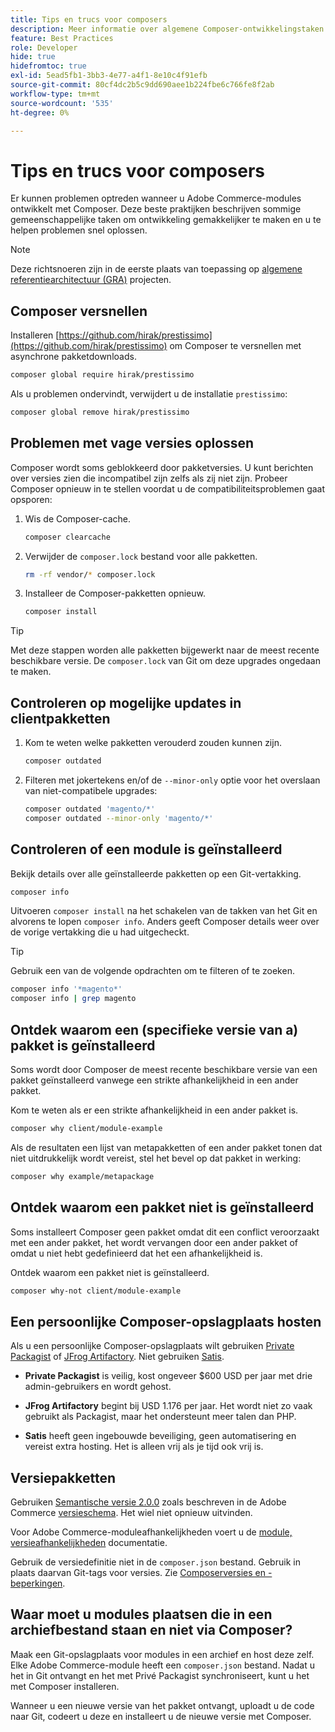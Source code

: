 ```yaml
---
title: Tips en trucs voor composers
description: Meer informatie over algemene Composer-ontwikkelingstaken en richtlijnen voor het snel oplossen van problemen.
feature: Best Practices
role: Developer
hide: true
hidefromtoc: true
exl-id: 5ead5fb1-3bb3-4e77-a4f1-8e10c4f91efb
source-git-commit: 80cf4dc2b5c9dd690aee1b224fbe6c766fe8f2ab
workflow-type: tm+mt
source-wordcount: '535'
ht-degree: 0%

---
```


# Tips en trucs voor composers

Er kunnen problemen optreden wanneer u Adobe Commerce-modules ontwikkelt met Composer. Deze beste praktijken beschrijven sommige gemeenschappelijke taken om ontwikkeling gemakkelijker te maken en u te helpen problemen snel oplossen.

>[!NOTE]
>
>Deze richtsnoeren zijn in de eerste plaats van toepassing op [algemene referentiearchitectuur (GRA)](../overview.md) projecten.

## Composer versnellen

Installeren [https://github.com/hirak/prestissimo](https://github.com/hirak/prestissimo) om Composer te versnellen met asynchrone pakketdownloads.

```bash
composer global require hirak/prestissimo
```

Als u problemen ondervindt, verwijdert u de installatie `prestissimo`:

```bash
composer global remove hirak/prestissimo
```

## Problemen met vage versies oplossen

Composer wordt soms geblokkeerd door pakketversies. U kunt berichten over versies zien die incompatibel zijn zelfs als zij niet zijn. Probeer Composer opnieuw in te stellen voordat u de compatibiliteitsproblemen gaat opsporen:

1. Wis de Composer-cache.

   ```bash
   composer clearcache
   ```

1. Verwijder de `composer.lock` bestand voor alle pakketten.

   ```bash
   rm -rf vendor/* composer.lock
   ```

1. Installeer de Composer-pakketten opnieuw.

   ```bash
   composer install
   ```

>[!TIP]
>
>Met deze stappen worden alle pakketten bijgewerkt naar de meest recente beschikbare versie. De `composer.lock` van Git om deze upgrades ongedaan te maken.

## Controleren op mogelijke updates in clientpakketten

1. Kom te weten welke pakketten verouderd zouden kunnen zijn.

   ```bash
   composer outdated
   ```

1. Filteren met jokertekens en/of de `--minor-only` optie voor het overslaan van niet-compatibele upgrades:

   ```bash
   composer outdated 'magento/*'
   composer outdated --minor-only 'magento/*'
   ```

## Controleren of een module is geïnstalleerd

Bekijk details over alle geïnstalleerde pakketten op een Git-vertakking.

```bash
composer info
```

Uitvoeren `composer install` na het schakelen van de takken van het Git en alvorens te lopen `composer info`. Anders geeft Composer details weer over de vorige vertakking die u had uitgecheckt.

>[!TIP]
>
>Gebruik een van de volgende opdrachten om te filteren of te zoeken.
>
>```bash
>composer info '*magento*'
>composer info | grep magento
>```

## Ontdek waarom een (specifieke versie van a) pakket is geïnstalleerd

Soms wordt door Composer de meest recente beschikbare versie van een pakket geïnstalleerd vanwege een strikte afhankelijkheid in een ander pakket.

Kom te weten als er een strikte afhankelijkheid in een ander pakket is.

```bash
composer why client/module-example
```

Als de resultaten een lijst van metapakketten of een ander pakket tonen dat niet uitdrukkelijk wordt vereist, stel het bevel op dat pakket in werking:

```bash
composer why example/metapackage
```

## Ontdek waarom een pakket niet is geïnstalleerd

Soms installeert Composer geen pakket omdat dit een conflict veroorzaakt met een ander pakket, het wordt vervangen door een ander pakket of omdat u niet hebt gedefinieerd dat het een afhankelijkheid is.

Ontdek waarom een pakket niet is geïnstalleerd.

```bash
composer why-not client/module-example
```

## Een persoonlijke Composer-opslagplaats hosten

Als u een persoonlijke Composer-opslagplaats wilt gebruiken [Private Packagist](https://packagist.com/) of [JFrog Artifactory](https://jfrog.com/integration/php-composer-repository/). Niet gebruiken [Satis](https://github.com/composer/satis).

- **Private Packagist** is veilig, kost ongeveer $600 USD per jaar met drie admin-gebruikers en wordt gehost.

- **JFrog Artifactory** begint bij USD 1.176 per jaar. Het wordt niet zo vaak gebruikt als Packagist, maar het ondersteunt meer talen dan PHP.

- **Satis** heeft geen ingebouwde beveiliging, geen automatisering en vereist extra hosting. Het is alleen vrij als je tijd ook vrij is.

## Versiepakketten

Gebruiken [Semantische versie 2.0.0](https://semver.org/spec/v2.0.0.html) zoals beschreven in de Adobe Commerce [versieschema](https://developer.adobe.com/commerce/php/development/versioning/). Het wiel niet opnieuw uitvinden.

Voor Adobe Commerce-moduleafhankelijkheden voert u de [module, versieafhankelijkheden](https://developer.adobe.com/commerce/php/development/versioning/dependencies/) documentatie.

Gebruik de versiedefinitie niet in de `composer.json` bestand. Gebruik in plaats daarvan Git-tags voor versies. Zie [Composerversies en -beperkingen](https://getcomposer.org/doc/articles/versions.md#versions-and-constraints).

## Waar moet u modules plaatsen die in een archiefbestand staan en niet via Composer?

Maak een Git-opslagplaats voor modules in een archief en host deze zelf. Elke Adobe Commerce-module heeft een `composer.json` bestand. Nadat u het in Git ontvangt en het met Privé Packagist synchroniseert, kunt u het met Composer installeren.

Wanneer u een nieuwe versie van het pakket ontvangt, uploadt u de code naar Git, codeert u deze en installeert u de nieuwe versie met Composer.
